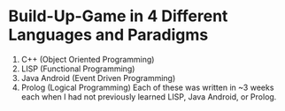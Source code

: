 # Build-Up-Game in 4 Different Languages and Paradigms
1. C++ (Object Oriented Programming)
2. LISP (Functional Programming)
3. Java Android (Event Driven Programming)
4. Prolog (Logical Programming)
Each of these was written in ~3 weeks each when I had not previously learned LISP, Java Android, or Prolog.
